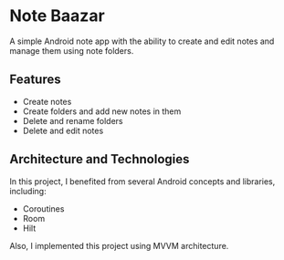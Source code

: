 # Note Baazar
A simple Android note app with the ability to create and edit notes and manage them using note folders.

## Features
* Create notes
* Create folders and add new notes in them
* Delete and rename folders
* Delete and edit notes

## Architecture and Technologies
In this project, I benefited from several Android concepts and libraries, including:
* Coroutines
* Room
* Hilt

Also, I implemented this project using MVVM architecture.
